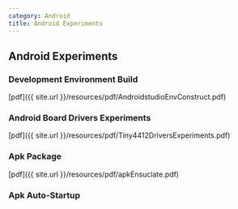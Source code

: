 ```yaml
---
category: Android
title: Android Experiments
---
```


## Android Experiments

### Development Environment Build

[pdf]({{ site.url }}/resources/pdf/AndroidstudioEnvConstruct.pdf)

### Android Board Drivers Experiments

[pdf]({{ site.url }}/resources/pdf/Tiny4412DriversExperiments.pdf)

### Apk Package

[pdf]({{ site.url }}/resources/pdf/apkEnsuclate.pdf)

### Apk Auto-Startup
